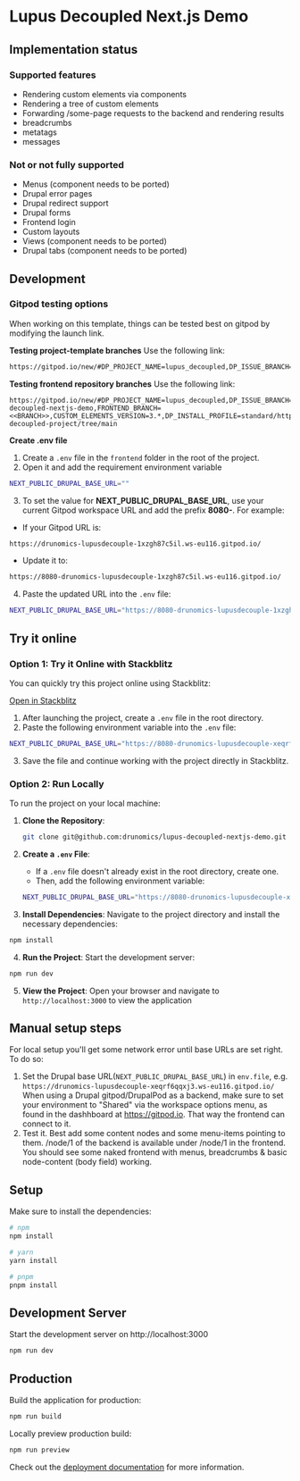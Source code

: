 # Lupus Decoupled Next.js Demo

## Implementation status

### Supported features
- Rendering custom elements via components
- Rendering a tree of custom elements
- Forwarding /some-page requests to the backend and rendering results
- breadcrumbs
- metatags
- messages

### Not or not fully supported
- Menus (component needs to be ported)
- Drupal error pages
- Drupal redirect support
- Drupal forms
- Frontend login
- Custom layouts
- Views (component needs to be ported)
- Drupal tabs (component needs to be ported)

## Development

### Gitpod testing options

When working on this template, things can be tested best on gitpod by modifying the launch link.

**Testing project-template branches** Use the following link:

```bash
https://gitpod.io/new/#DP_PROJECT_NAME=lupus_decoupled,DP_ISSUE_BRANCH=1.x,DP_PROJECT_TYPE=project_module,DP_MODULE_VERSION=1.x,DP_PATCH_FILE=,FRONTEND_REPOSITORY=https%3A%2F%2Fgithub.com%2Fdrunomics%2Flupus-decoupled-nextjs-demo,CUSTOM_ELEMENTS_VERSION=3.*,DP_INSTALL_PROFILE=standard/https://github.com/drunomics/lupus-decoupled-project/tree/main
```

**Testing frontend repository branches**
Use the following link:

```
https://gitpod.io/new/#DP_PROJECT_NAME=lupus_decoupled,DP_ISSUE_BRANCH=1.x,DP_PROJECT_TYPE=project_module,DP_MODULE_VERSION=1.x,DP_PATCH_FILE=,FRONTEND_REPOSITORY=https%3A%2F%2Fgithub.com%2Fdrunomics%2Flupus-decoupled-nextjs-demo,FRONTEND_BRANCH=<<BRANCH>>,CUSTOM_ELEMENTS_VERSION=3.*,DP_INSTALL_PROFILE=standard/https://github.com/drunomics/lupus-decoupled-project/tree/main
```

**Create .env file**
1. Create a `.env` file in the `frontend` folder in the root of the project.
2. Open it and add the requirement environment variable
```bash
NEXT_PUBLIC_DRUPAL_BASE_URL=""
```
3. To set the value for **NEXT_PUBLIC_DRUPAL_BASE_URL**, use your current Gitpod workspace URL and add the prefix **8080-**. For example:
- If your Gitpod URL is:
```bash
https://drunomics-lupusdecouple-1xzgh87c5il.ws-eu116.gitpod.io/
```
- Update it to:
```bash
https://8080-drunomics-lupusdecouple-1xzgh87c5il.ws-eu116.gitpod.io/
```
4. Paste the updated URL into the `.env` file:
```bash
NEXT_PUBLIC_DRUPAL_BASE_URL="https://8080-drunomics-lupusdecouple-1xzgh87c5il.ws-eu116.gitpod.io/"
```

## Try it online

### Option 1: Try it Online with Stackblitz

You can quickly try this project online using Stackblitz:

[Open in Stackblitz](https://stackblitz.com/github/remix-run/react-router/tree/main/examples/basic?file=README.md)

1. After launching the project, create a `.env` file in the root directory.
2. Paste the following environment variable into the `.env` file:

```bash
NEXT_PUBLIC_DRUPAL_BASE_URL="https://8080-drunomics-lupusdecouple-xeqrf6qqxj3.ws-eu116.gitpod.io"
```

3. Save the file and continue working with the project directly in Stackblitz.

### Option 2: Run Locally

To run the project on your local machine:

1. **Clone the Repository**:
   ```bash
   git clone git@github.com:drunomics/lupus-decoupled-nextjs-demo.git
   ```

2. **Create a `.env` File**:
   - If a `.env` file doesn't already exist in the root directory, create one.
   - Then, add the following environment variable:

   ```bash
   NEXT_PUBLIC_DRUPAL_BASE_URL="https://8080-drunomics-lupusdecouple-xeqrf6qqxj3.ws-eu116.gitpod.io"
   ```

3. **Install Dependencies**: Navigate to the project directory and install the necessary dependencies:

```bash
npm install
```

4. **Run the Project**: Start the development server:

```bash
npm run dev
```

5. **View the Project**: Open your browser and navigate to `http://localhost:3000` to view the application

## Manual setup steps

For local setup you'll get some network error until base URLs are set right. To do so:

1. Set the Drupal base URL(`NEXT_PUBLIC_DRUPAL_BASE_URL`) in `env.file`, e.g. `https://drunomics-lupusdecouple-xeqrf6qqxj3.ws-eu116.gitpod.io/`
   When using a Drupal gitpod/DrupalPod as a backend, make sure to set your environment to "Shared" via the workspace options menu, as found in the dashhboard at https://gitpod.io. That way the frontend can connect to it.
2. Test it. Best add some content nodes and some menu-items pointing to them. /node/1 of the backend is available under /node/1 in the frontend. You should see some naked frontend with menus, breadcrumbs & basic node-content (body field) working.


## Setup

Make sure to install the dependencies:

```bash
# npm
npm install

# yarn
yarn install

# pnpm
pnpm install
```

## Development Server

Start the development server on http://localhost:3000

```bash
npm run dev
```

## Production

Build the application for production:

```bash
npm run build
```

Locally preview production build:

```bash
npm run preview
```

Check out the [deployment documentation](https://nuxt.com/docs/getting-started/deployment) for more information.
